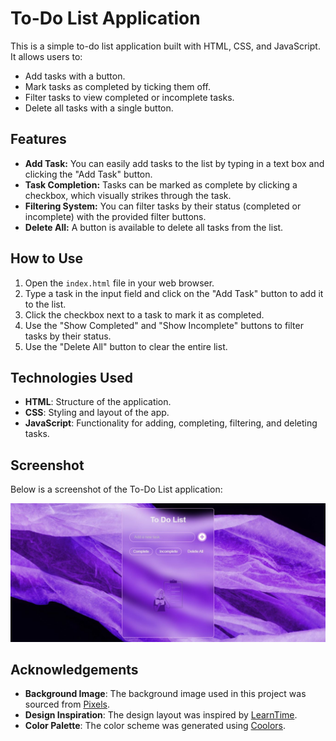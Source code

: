 # To-Do List Application

This is a simple to-do list application built with HTML, CSS, and JavaScript. It allows users to:

- Add tasks with a button.
- Mark tasks as completed by ticking them off.
- Filter tasks to view completed or incomplete tasks.
- Delete all tasks with a single button.

## Features

- **Add Task:** You can easily add tasks to the list by typing in a text box and clicking the "Add Task" button.
- **Task Completion:** Tasks can be marked as complete by clicking a checkbox, which visually strikes through the task.
- **Filtering System:** You can filter tasks by their status (completed or incomplete) with the provided filter buttons.
- **Delete All:** A button is available to delete all tasks from the list.

## How to Use

1. Open the `index.html` file in your web browser.
2. Type a task in the input field and click on the "Add Task" button to add it to the list.
3. Click the checkbox next to a task to mark it as completed.
4. Use the "Show Completed" and "Show Incomplete" buttons to filter tasks by their status.
5. Use the "Delete All" button to clear the entire list.

## Technologies Used

- **HTML**: Structure of the application.
- **CSS**: Styling and layout of the app.
- **JavaScript**: Functionality for adding, completing, filtering, and deleting tasks.

## Screenshot

Below is a screenshot of the To-Do List application:

![To-Do List Screenshot](Project1.JPG)

## Acknowledgements

- **Background Image**: The background image used in this project was sourced from [Pixels](https://www.pexels.com/).
- **Design Inspiration**: The design layout was inspired by [LearnTime](https://www.learn-time.com/).
- **Color Palette**: The color scheme was generated using [Coolors](https://coolors.co/).
